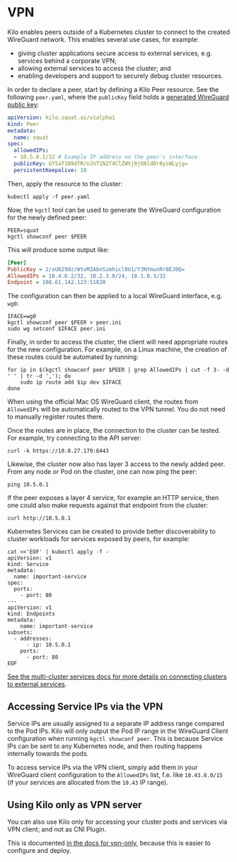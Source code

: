 # VPN

Kilo enables peers outside of a Kubernetes cluster to connect to the created WireGuard network.
This enables several use cases, for example:
* giving cluster applications secure access to external services, e.g. services behind a corporate VPN;
* allowing external services to access the cluster; and
* enabling developers and support to securely debug cluster resources.

In order to declare a peer, start by defining a Kilo Peer resource.
See the following `peer.yaml`, where the `publicKey` field holds a [generated WireGuard public key](https://www.wireguard.com/quickstart/#key-generation):

```yaml
apiVersion: kilo.squat.ai/v1alpha1
kind: Peer
metadata:
  name: squat
spec:
  allowedIPs:
  - 10.5.0.1/32 # Example IP address on the peer's interface.
  publicKey: GY5aT1N9dTR/nJnT1N2f4ClZWVj0jOAld0r8ysWLyjg=
  persistentKeepalive: 10
```

Then, apply the resource to the cluster:

```shell
kubectl apply -f peer.yaml
```

Now, the `kgctl` tool can be used to generate the WireGuard configuration for the newly defined peer:

```shell
PEER=squat
kgctl showconf peer $PEER
```

This will produce some output like:

```ini
[Peer]
PublicKey = 2/xU029dz/WtvMZAbnSzmhicl8U1/Y3NYmunRr8EJ0Q=
AllowedIPs = 10.4.0.2/32, 10.2.3.0/24, 10.1.0.3/32
Endpoint = 108.61.142.123:51820
```

The configuration can then be applied to a local WireGuard interface, e.g. `wg0`:

```shell
IFACE=wg0
kgctl showconf peer $PEER > peer.ini
sudo wg setconf $IFACE peer.ini
```

Finally, in order to access the cluster, the client will need appropriate routes for the new configuration.
For example, on a Linux machine, the creation of these routes could be automated by running:

```shell
for ip in $(kgctl showconf peer $PEER | grep AllowedIPs | cut -f 3- -d ' ' | tr -d ','); do
	sudo ip route add $ip dev $IFACE
done
```

When using the official Mac OS WireGuard client, the routes from `AllowedIPs` will be automatically
routed to the VPN tunnel. You do not need to manually register routes there.

Once the routes are in place, the connection to the cluster can be tested.
For example, try connecting to the API server:

```shell
curl -k https://10.0.27.179:6443
```

Likewise, the cluster now also has layer 3 access to the newly added peer.
From any node or Pod on the cluster, one can now ping the peer:

```shell
ping 10.5.0.1
```

If the peer exposes a layer 4 service, for example an HTTP service, then one could also make requests against that endpoint from the cluster:

```shell
curl http://10.5.0.1
```

Kubernetes Services can be created to provide better discoverability to cluster workloads for services exposed by peers, for example:

```shell
cat <<'EOF' | kubectl apply -f -
apiVersion: v1
kind: Service
metadata:
  name: important-service
spec:
  ports:
    - port: 80
---
apiVersion: v1
kind: Endpoints
metadata:
    name: important-service
subsets:
  - addresses:
      - ip: 10.5.0.1
    ports:
      - port: 80
EOF
```

[See the multi-cluster services docs for more details on connecting clusters to external services](./multi-cluster-services.md).

## Accessing Service IPs via the VPN

Service IPs are usually assigned to a separate IP address range compared to the Pod IPs. Kilo will only
output the Pod IP range in the WireGuard Client configuration when running `kgctl showconf peer`. This is
because Service IPs can be sent to any Kubernetes node, and then routing happens internally towards
the pods.

To access service IPs via the VPN client, simply add them in your WireGuard client configuration
to the `AllowedIPs` list, f.e. like `10.43.0.0/15` (if your services are allocated from the `10.43` IP
range).

## Using Kilo only as VPN server

You can also use Kilo only for accessing your cluster pods and services via VPN client; and not as
CNI Plugin.

This is documented [in the docs for vpn-only](./vpn-only.md), because this is easier to configure
and deploy.